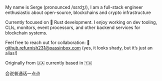 My name is Serge (pronounced /sɛrdʒ/), I am a full-stack engineer enthusiastic about open-source, blockchains and crypto infrastructure

Currently focused on 🦀 Rust development. I enjoy working on dev tooling, CLIs, monitors, event processors, and other backend services for blockchain systems.

Feel free to reach out for collaboration: 📧 github.refurnish231@passinbox.com (yes, it looks shady, but it’s just an alias!)

Originally from 🇺🇦 currently based in 🇹🇭

会说普通话一点点
